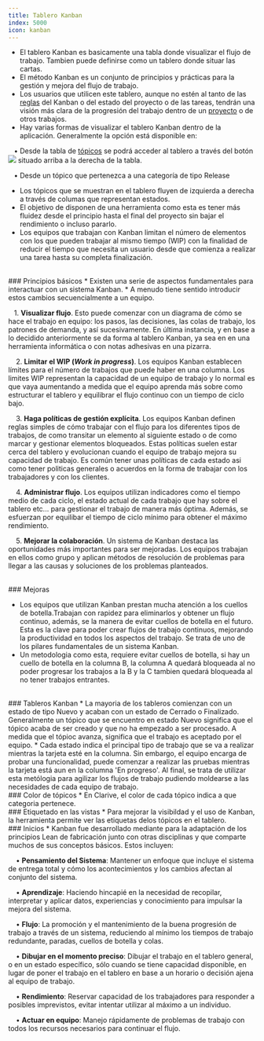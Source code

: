 ```yaml
---
title: Tablero Kanban
index: 5000
icon: kanban
---
```

* El tablero Kanban es basicamente una tabla donde visualizar el flujo de trabajo. Tambien puede definirse como un tablero donde situar las cartas.
* El método Kanban es un conjunto de principios y prácticas para la gestión y mejora del flujo de trabajo.
* Los usuarios que utilicen este tablero, aunque no estén al tanto de las [reglas](Conceptos/rule) del Kanban o del estado del proyecto o de las tareas, tendrán una visión más clara de la progresión del trabajo dentro de un [proyecto](Conceptos/project) o de otros trabajos.
* Hay varias formas de visualizar el tablero Kanban dentro de la aplicación. Generalmente la opción está disponible en: <br />


&nbsp; &nbsp;• Desde la tabla de [tópicos](Conceptos/topic) se podrá acceder al tablero a través del botón <img src="/static/images/icons/kanban.png" /> situado arriba a la derecha de la tabla. <br />

&nbsp; &nbsp;• Desde un tópico que pertenezca a una categoría de tipo Release
* Los tópicos que se muestran en el tablero fluyen de izquierda a derecha a través de columas que representan estados. 
* El objetivo de disponen de una herramienta como esta es tener más fluidez desde el principio hasta el final del proyecto sin bajar el rendimiento o incluso pararlo.
* Los equipos que trabajan con Kanban limitan el número de elementos con los que pueden trabajar al mismo tiempo (WIP) con la finalidad de reducir el tiempo que necesita un usuario desde que comienza a realizar una tarea hasta su completa finalización.


<br />
### Principios básicos
* Existen una serie de aspectos fundamentales para interactuar con un sistema Kanban.
* A menudo tiene sentido introducir estos cambios secuencialmente a un equipo.<br />

&nbsp;&nbsp; 1. **Visualizar flujo**. Esto puede comenzar con un diagrama de cómo se hace el trabajo en equipo: los pasos, las decisiones, las colas de trabajo, los patrones de demanda, y así sucesivamente. En última instancia, y en base a lo decidido anteriormente se da forma al tablero Kanban, ya sea en en una herramienta informática o con notas adhesivas en una pizarra. <br />


&nbsp; &nbsp; 2. **Limitar el WIP (*Work in progress*)**. Los equipos Kanban establecen límites para el número de trabajos que puede haber en una columna. Los limites WIP representan la capacidad de un equipo de trabajo y lo normal es que vaya aumentando a medida que el equipo aprenda más sobre como estructurar el tablero y equilibrar el flujo continuo con un tiempo de ciclo bajo. <br />

&nbsp; &nbsp; 3. **Haga políticas de gestión explícita**. Los equipos Kanban definen reglas simples de cómo trabajar con el flujo para los diferentes tipos de trabajos, de como transitar un elemento al siguiente estado o de como marcar y gestionar elementos bloqueados. Estas políticas suelen estar cerca del tablero y evolucionan cuando el equipo de trabajo mejora su capacidad de trabajo. Es común tener unas políticas de cada estado asi como tener politicas generales o acuerdos en la forma de trabajar con los trabajadores y con los clientes. <br />

&nbsp; &nbsp; 4. **Administrar flujo**. Los equipos utilizan indicadores como el tiempo medio de cada ciclo, el estado actual de cada trabajo que hay sobre el tablero etc... para gestionar el trabajo de manera más óptima. Además, se esfuerzan por equilibar el tiempo de ciclo mínimo para obtener el máximo rendimiento. <br />

&nbsp; &nbsp; 5. **Mejorar la colaboración**. Un sistema de Kanban destaca las oportunidades más importantes para ser mejoradas. Los equipos trabajan
en ellos como grupo y aplican métodos de resolución de problemas para llegar a las causas y soluciones de los problemas planteados.


<br />
### Mejoras


* Los equipos que utilizan Kanban prestan mucha atención a los cuellos de botella.Trabajan con rapidez para eliminarlos y obtener un flujo continuo, además, se la manera de evitar cuellos de botella en el futuro. Esta es la clave para poder crear flujos de trabajo continuos, mejorando la productividad en todos los aspectos del trabajo. Se trata de uno de los pilares fundamentales de un sistema Kanban.
* Un metodologia como esta, requiere evitar cuellos de botella, si hay un cuello de botella en la columna B, la columna A quedará bloqueada al no poder progresar los trabajos a la B y la C tambien quedará bloqueada al no tener trabajos entrantes.

<br />
### Tableros Kanban
* La mayoria de los tableros comienzan con un estado de tipo Nuevo y acaban con un estado de Cerrado o Finalizado. Generalmente un tópico que se encuentro en estado Nuevo significa que el tópico acaba de ser creado y que no ha empezado a ser procesado. A medida que el tópioc avanza, significa que el trabajo es aceptado por el equipo. 
* Cada estado indica el principal tipo de trabajo que se va a realizar mientras la tarjeta esté en la columna. Sin embargo, el equipo encarga de probar una funcionalidad, puede comenzar a realizar las pruebas mientras la tarjeta está aun en la columna 'En progreso'. Al final, se trata de utilizar esta metólogia para agilizar los flujos de trabajo pudiendo moldearse a las necesidades de cada equipo de trabajo.


<br />
### Color de tópicos
* En Clarive, el color de cada tópico indica a que categoria pertenece.


<br />
### Etiquetado en las vistas
* Para mejorar la visibildad y el uso de Kanban, la herramienta permite ver las etiquetas delos tópicos en el tablero.


<br />
### Inicios
* Kanban fue desarrollado mediante para la adaptación de los principios Lean de fabricación junto con otras
disciplinas y que comparte muchos de sus conceptos básicos. Estos incluyen: <br />


&nbsp; &nbsp; • **Pensamiento del Sistema**: Mantener un enfoque que incluye el sistema de entrega total y cómo los acontecimientos y los cambios afectan al conjunto del sistema. <br />

&nbsp; &nbsp; • **Aprendizaje**: Haciendo hincapié en la necesidad de recopilar, interpretar y aplicar datos, experiencias y conocimiento para impulsar la mejora del sistema. <br />

&nbsp; &nbsp; • **Flujo**: La promoción y el mantenimiento de la buena progresión de trabajo a través de un sistema, reduciendo al mínimo los tiempos de trabajo redundante, paradas, cuellos de botella y colas. <br />

&nbsp; &nbsp; • **Dibujar en el momento preciso**: Dibujar el trabajo en el tablero general, o en un estado específico, sólo cuando se tiene capacidad disponible, en lugar de poner el trabajo en el tablero en base a un horario o decisión ajena al equipo de trabajo. <br />

&nbsp; &nbsp; • **Rendimiento**: Reservar capacidad de los trabajadores para responder a posibles imprevistos, evitar intentar utilizar al máximo a un individuo. <br />

&nbsp; &nbsp; • **Actuar en equipo**: Manejo rápidamente de problemas de trabajo con todos los recursos necesarios para continuar el flujo. <br />
